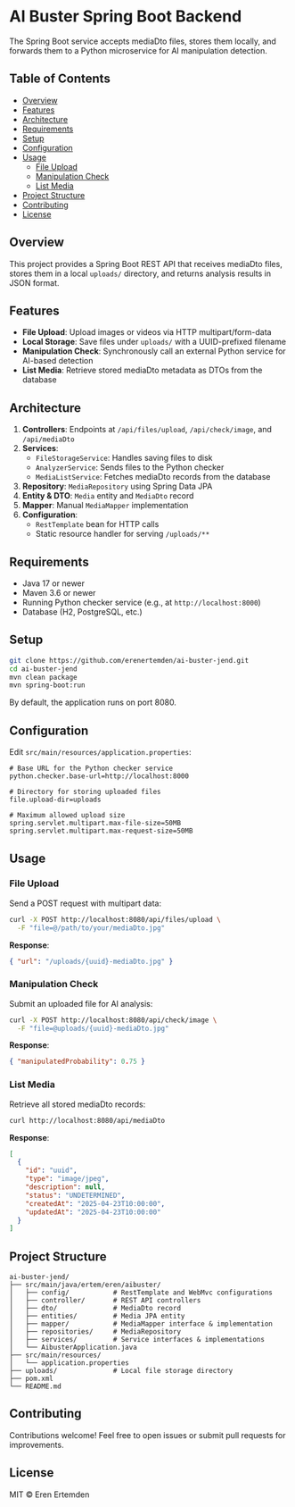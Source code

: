 # AI Buster Spring Boot Backend

The Spring Boot service accepts mediaDto files, stores them locally, and forwards them to a Python microservice for AI manipulation detection.

## Table of Contents

- [Overview](#overview)
- [Features](#features)
- [Architecture](#architecture)
- [Requirements](#requirements)
- [Setup](#setup)
- [Configuration](#configuration)
- [Usage](#usage)
    - [File Upload](#file-upload)
    - [Manipulation Check](#manipulation-check)
    - [List Media](#list-mediaDto)
- [Project Structure](#project-structure)
- [Contributing](#contributing)
- [License](#license)

## Overview

This project provides a Spring Boot REST API that receives mediaDto files, stores them in a local `uploads/` directory, and returns analysis results in JSON format.

## Features

- **File Upload**: Upload images or videos via HTTP multipart/form-data
- **Local Storage**: Save files under `uploads/` with a UUID-prefixed filename
- **Manipulation Check**: Synchronously call an external Python service for AI-based detection
- **List Media**: Retrieve stored mediaDto metadata as DTOs from the database

## Architecture

1. **Controllers**: Endpoints at `/api/files/upload`, `/api/check/image`, and `/api/mediaDto`
2. **Services**:
    - `FileStorageService`: Handles saving files to disk
    - `AnalyzerService`: Sends files to the Python checker
    - `MediaListService`: Fetches mediaDto records from the database
3. **Repository**: `MediaRepository` using Spring Data JPA
4. **Entity & DTO**: `Media` entity and `MediaDto` record
5. **Mapper**: Manual `MediaMapper` implementation
6. **Configuration**:
    - `RestTemplate` bean for HTTP calls
    - Static resource handler for serving `/uploads/**`

## Requirements

- Java 17 or newer
- Maven 3.6 or newer
- Running Python checker service (e.g., at `http://localhost:8000`)
- Database (H2, PostgreSQL, etc.)

## Setup

```bash
git clone https://github.com/erenertemden/ai-buster-jend.git
cd ai-buster-jend
mvn clean package
mvn spring-boot:run
```

By default, the application runs on port 8080.

## Configuration

Edit `src/main/resources/application.properties`:

```properties
# Base URL for the Python checker service
python.checker.base-url=http://localhost:8000

# Directory for storing uploaded files
file.upload-dir=uploads

# Maximum allowed upload size
spring.servlet.multipart.max-file-size=50MB
spring.servlet.multipart.max-request-size=50MB
```

## Usage

### File Upload

Send a POST request with multipart data:

```bash
curl -X POST http://localhost:8080/api/files/upload \
  -F "file=@/path/to/your/mediaDto.jpg"
```

**Response**:

```json
{ "url": "/uploads/{uuid}-mediaDto.jpg" }
```

### Manipulation Check

Submit an uploaded file for AI analysis:

```bash
curl -X POST http://localhost:8080/api/check/image \
  -F "file=@uploads/{uuid}-mediaDto.jpg"
```

**Response**:

```json
{ "manipulatedProbability": 0.75 }
```

### List Media

Retrieve all stored mediaDto records:

```bash
curl http://localhost:8080/api/mediaDto
```

**Response**:

```json
[
  {
    "id": "uuid",
    "type": "image/jpeg",
    "description": null,
    "status": "UNDETERMINED",
    "createdAt": "2025-04-23T10:00:00",
    "updatedAt": "2025-04-23T10:00:00"
  }
]
```

## Project Structure

```
ai-buster-jend/
├── src/main/java/ertem/eren/aibuster/
│   ├── config/           # RestTemplate and WebMvc configurations
│   ├── controller/       # REST API controllers
│   ├── dto/              # MediaDto record
│   ├── entities/         # Media JPA entity
│   ├── mapper/           # MediaMapper interface & implementation
│   ├── repositories/     # MediaRepository
│   ├── services/         # Service interfaces & implementations
│   └── AibusterApplication.java
├── src/main/resources/
│   └── application.properties
├── uploads/              # Local file storage directory
├── pom.xml
└── README.md
```

## Contributing

Contributions welcome! Feel free to open issues or submit pull requests for improvements.

## License

MIT © Eren Ertemden

